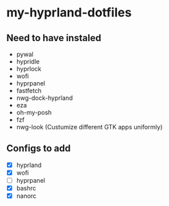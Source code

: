 # my-hyprland-dotfiles

## Need to have instaled
- pywal
- hypridle
- hyprlock
- wofi
- hyprpanel
- fastfetch
- nwg-dock-hyprland
- eza
- oh-my-posh
- fzf
- nwg-look (Custumize different GTK apps uniformly)

## Configs to add
- [x] hyprland
- [x] wofi
- [ ] hyprpanel
- [x] bashrc
- [x] nanorc

